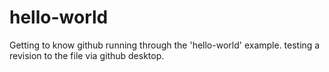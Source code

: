 # hello-world
Getting to know github running through the 'hello-world' example.
testing a revision to the file via github desktop.
